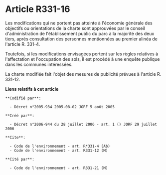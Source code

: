 # Article R331-16

Les modifications qui ne portent pas atteinte à l'économie générale des objectifs ou orientations de la charte sont
approuvées par le conseil d'administration de l'établissement public du parc à la majorité des deux tiers, après consultation
des personnes mentionnées au premier alinéa de l'article R. 331-4.

Toutefois, si les modifications envisagées portent sur les règles relatives à l'affectation et l'occupation des sols, il est
procédé à une enquête publique dans les communes intéressées.

La charte modifiée fait l'objet des mesures de publicité prévues à l'article R. 331-12.

**Liens relatifs à cet article**

	**Codifié par**:

	  - Décret n°2005-934 2005-08-02 JORF 5 août 2005

	**Créé par**:

	  - Décret n°2006-944 du 28 juillet 2006 - art. 1 () JORF 29 juillet 2006

	**Cite**:

	  - Code de l'environnement - art. R*331-4 (Ab)
	  - Code de l'environnement - art. R331-12 (M)

	**Cité par**:

	  - Code de l'environnement - art. R331-21 (M)
